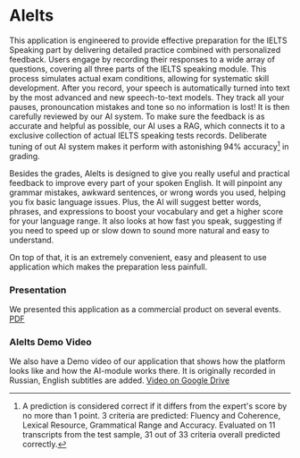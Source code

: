 # AIelts

This application is engineered to provide effective preparation for the IELTS Speaking part by delivering detailed practice combined with personalized feedback.
Users engage by recording their responses to a wide array of questions, covering all three parts of the IELTS speaking module. This process simulates actual exam conditions, allowing for systematic skill development. 
After you record, your speech is automatically turned into text by the most advanced and new speech-to-text models. They track all your pauses, pronouncation mistakes and tone so no information is lost! It is then carefully reviewed by our AI system. To make sure the feedback is as accurate and helpful as possible, our AI uses a RAG, which connects it to a exclusive collection of actual IELTS speaking tests records. Deliberate tuning of out AI system makes it perform with astonishing 94% accuracy[^1] in grading. 


Besides the grades, AIelts is designed to give you really useful and practical feedback to improve every part of your spoken English. It will pinpoint any grammar mistakes, awkward sentences, or wrong words you used, helping you fix basic language issues.  Plus, the AI will suggest better words, phrases, and expressions to boost your vocabulary and get a higher score for your language range. It also looks at how fast you speak, suggesting if you need to speed up or slow down to sound more natural and easy to understand.

On top of that, it is an extremely convenient, easy and pleasent to use application which makes the preparation less painfull.



[^1]:A prediction is considered correct if it differs from the expert's score by no more than 1 point. 3 criteria are predicted: Fluency and Coherence, Lexical Resource, Grammatical Range and Accuracy. Evaluated on 11 transcripts from the test sample, 31 out of 33 criteria overall predicted correctly.


### Presentation 
We presented this application as a commercial product on several events. 
[PDF](./docs/AIELTS_presentation.pdf)

### AIelts Demo Video 
We also have a Demo video of our application that shows how the platform looks like and how the AI-module works there. 
It is originally recorded in Russian, English subtitles are added. 
[Video on Google Drive](https://drive.google.com/file/d/1BUK7K1PCm470ajwsRx5QvEnTjSiQWDM9/view?usp=sharing)